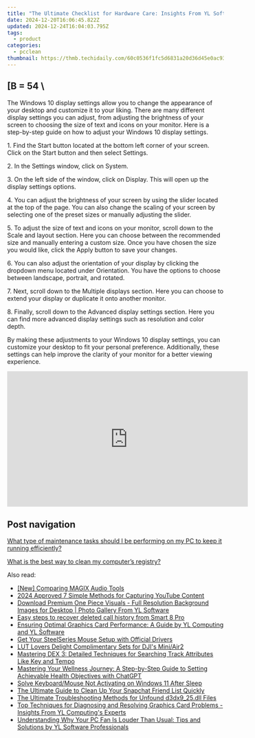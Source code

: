 ```yaml
---
title: "The Ultimate Checklist for Hardware Care: Insights From YL Software Experts"
date: 2024-12-20T16:06:45.822Z
updated: 2024-12-24T16:04:03.795Z
tags:
  - product
categories:
  - pcclean
thumbnail: https://thmb.techidaily.com/60c0536f1fc5d6831a20d36d45e0ac93bc7d119ca6b31c73ad5af370fee6c60a.jpg
---
```


## \[B = 54 \

The Windows 10 display settings allow you to change the appearance of your desktop and customize it to your liking. There are many different display settings you can adjust, from adjusting the brightness of your screen to choosing the size of text and icons on your monitor. Here is a step-by-step guide on how to adjust your Windows 10 display settings. 

1\. Find the Start button located at the bottom left corner of your screen. Click on the Start button and then select Settings.

2\. In the Settings window, click on System.

3\. On the left side of the window, click on Display. This will open up the display settings options. 

4\. You can adjust the brightness of your screen by using the slider located at the top of the page. You can also change the scaling of your screen by selecting one of the preset sizes or manually adjusting the slider.

5\. To adjust the size of text and icons on your monitor, scroll down to the Scale and layout section. Here you can choose between the recommended size and manually entering a custom size. Once you have chosen the size you would like, click the Apply button to save your changes.

6\. You can also adjust the orientation of your display by clicking the dropdown menu located under Orientation. You have the options to choose between landscape, portrait, and rotated.

7\. Next, scroll down to the Multiple displays section. Here you can choose to extend your display or duplicate it onto another monitor.

8\. Finally, scroll down to the Advanced display settings section. Here you can find more advanced display settings such as resolution and color depth. 

By making these adjustments to your Windows 10 display settings, you can customize your desktop to fit your personal preference. Additionally, these settings can help improve the clarity of your monitor for a better viewing experience.

<!-- affiliate ads begin -->
<iframe width="560" height="315" src="https://www.youtube.com/embed/Wy0uYNNdMDM?si=5ir7EHlr0CkpcYOT" title="YouTube video player" frameborder="0" allow="accelerometer; autoplay; clipboard-write; encrypted-media; gyroscope; picture-in-picture; web-share" referrerpolicy="strict-origin-when-cross-origin" allowfullscreen></iframe>
<!-- affiliate ads end -->

## Post navigation

[What type of maintenance tasks should I be performing on my PC to keep it running efficiently?](https://tools.techidaily.com/pcclean/products/)

[What is the best way to clean my computer’s registry?](https://tools.techidaily.com/pcclean/products/)

<ins class="adsbygoogle"
     style="display:block"
     data-ad-format="autorelaxed"
     data-ad-client="ca-pub-7571918770474297"
     data-ad-slot="1223367746"></ins>

<ins class="adsbygoogle"
     style="display:block"
     data-ad-client="ca-pub-7571918770474297"
     data-ad-slot="8358498916"
     data-ad-format="auto"
     data-full-width-responsive="true"></ins>

<span class="atpl-alsoreadstyle">Also read:</span>
<div><ul>
<li><a href="https://extra-lessons.techidaily.com/new-comparing-magix-audio-tools/"><u>[New] Comparing MAGIX Audio Tools</u></a></li>
<li><a href="https://screen-capture.techidaily.com/2024-approved-7-simple-methods-for-capturing-youtube-content/"><u>2024 Approved 7 Simple Methods for Capturing YouTube Content</u></a></li>
<li><a href="https://discover-amazing.techidaily.com/download-premium-one-piece-visuals-full-resolution-background-images-for-desktop-photo-gallery-from-yl-software/"><u>Download Premium One Piece Visuals - Full Resolution Background Images for Desktop | Photo Gallery From YL Software</u></a></li>
<li><a href="https://phone-solutions.techidaily.com/easy-steps-to-recover-deleted-call-history-from-smart-8-pro-by-fonelab-android-recover-call-logs/"><u>Easy steps to recover deleted call history from Smart 8 Pro</u></a></li>
<li><a href="https://discover-amazing.techidaily.com/ensuring-optimal-graphics-card-performance-a-guide-by-yl-computing-and-yl-software/"><u>Ensuring Optimal Graphics Card Performance: A Guide by YL Computing and YL Software</u></a></li>
<li><a href="https://win-dash.techidaily.com/get-your-steelseries-mouse-setup-with-official-drivers/"><u>Get Your SteelSeries Mouse Setup with Official Drivers</u></a></li>
<li><a href="https://extra-hints.techidaily.com/lut-lovers-delight-complimentary-sets-for-djis-miniair2/"><u>LUT Lovers Delight Complimentary Sets for DJI's Mini/Air2</u></a></li>
<li><a href="https://discover-amazing.techidaily.com/mastering-dex-3-detailed-techniques-for-searching-track-attributes-like-key-and-tempo/"><u>Mastering DEX 3: Detailed Techniques for Searching Track Attributes Like Key and Tempo</u></a></li>
<li><a href="https://tech-haven.techidaily.com/mastering-your-wellness-journey-a-step-by-step-guide-to-setting-achievable-health-objectives-with-chatgpt/"><u>Mastering Your Wellness Journey: A Step-by-Step Guide to Setting Achievable Health Objectives with ChatGPT</u></a></li>
<li><a href="https://win11-tips.techidaily.com/solve-keyboardmouse-not-activating-on-windows-11-after-sleep/"><u>Solve Keyboard/Mouse Not Activating on Windows 11 After Sleep</u></a></li>
<li><a href="https://techtrends.techidaily.com/the-ultimate-guide-to-clean-up-your-snapchat-friend-list-quickly/"><u>The Ultimate Guide to Clean Up Your Snapchat Friend List Quickly</u></a></li>
<li><a href="https://techtrends.techidaily.com/the-ultimate-troubleshooting-methods-for-unfound-d3dx925dll-files/"><u>The Ultimate Troubleshooting Methods for Unfound d3dx9_25.dll Files</u></a></li>
<li><a href="https://discover-amazing.techidaily.com/top-techniques-for-diagnosing-and-resolving-graphics-card-problems-insights-from-yl-computings-experts/"><u>Top Techniques for Diagnosing and Resolving Graphics Card Problems - Insights From YL Computing's Experts</u></a></li>
<li><a href="https://discover-amazing.techidaily.com/understanding-why-your-pc-fan-is-louder-than-usual-tips-and-solutions-by-yl-software-professionals/"><u>Understanding Why Your PC Fan Is Louder Than Usual: Tips and Solutions by YL Software Professionals</u></a></li>
</ul></div>

